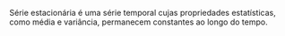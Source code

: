 Série estacionária é uma série temporal cujas propriedades estatísticas, como média e variância, permanecem constantes ao longo do tempo.
